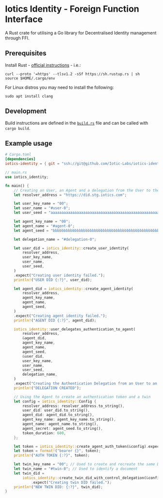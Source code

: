 # Iotics Identity - Foreign Function Interface
A Rust crate for utilising a Go library for Decentralised Identity management through FFI.


## Prerequisites
Install Rust - [official instructions](https://www.rust-lang.org/tools/install) - i.e.:
```shell
curl --proto '=https' --tlsv1.2 -sSf https://sh.rustup.rs | sh
source $HOME/.cargo/env
```
For Linux distros you may need to install the following:
```shell
sudo apt install clang
```


## Development
Build instructions are defined in the [`build.rs`](./build.rs) file and can be called with `cargo build`.  


## Example usage
```toml
# Cargo.toml
[dependencies]
iotics-identity = { git = "ssh://git@github.com/Iotic-Labs/iotics-identity-go.git" }
```
```rust
// main.rs
use iotics_identity;

fn main() {
    // Creating an User, an Agent and a delegation from the User to the Agent
    let resolver_address = "https://did.stg.iotics.com";

    let user_key_name = "00";
    let user_name = "#user-0";
    let user_seed = "aaaaaaaaaaaaaaaaaaaaaaaaaaaaaaaaaaaaaaaaaaaaaaaaaaaaaaaaaaaaaaaa";

    let agent_key_name = "00";
    let agent_name = "#agent-0";
    let agent_seed = "bbbbbbbbbbbbbbbbbbbbbbbbbbbbbbbbbbbbbbbbbbbbbbbbbbbbbbbbbbbbbbbb";

    let delegation_name = "#delegation-0";

    let user_did = iotics_identity::create_user_identity(
        resolver_address,
        user_key_name,
        user_name,
        user_seed,
    )
    .expect("Creating user identity failed.");
    println!("USER DID {:?}", user_did);

    let agent_did = iotics_identity::create_agent_identity(
        resolver_address,
        agent_key_name,
        agent_name,
        agent_seed,
    )
    .expect("Creating agent identity failed.");
    println!("AGENT DID {:?}", agent_did);

    iotics_identity::user_delegates_authentication_to_agent(
        resolver_address,
        &agent_did,
        agent_key_name,
        agent_name,
        agent_seed,
        &user_did,
        user_key_name,
        user_name,
        user_seed,
        delegation_name,
    )
    .expect("Creating the Authentication Delegation from an User to an Agent failed.");
    println!("DELEGATION CREATED");

    // Using the Agent to create an authentication token and a twin
    let config = iotics_identity::Config {
        resolver_address: resolver_address.to_string(),
        user_did: user_did.to_string(),
        agent_did: agent_did.to_string(),
        agent_key_name: agent_key_name.to_string(),
        agent_name: agent_name.to_string(),
        agent_secret: agent_seed.to_string(),
        token_duration: 600,
    };

    let token = iotics_identity::create_agent_auth_token(&config).expect("Creating token failed.");
    let token = format!("bearer {}", token);
    println!("AUTH TOKEN {:?}", token);

    let twin_key_name = "00"; // Used to create and recreate the same DID
    let twin_name = "#twin-0"; // Used to identify a document
    let twin_did =
        iotics_identity::create_twin_did_with_control_delegation(&config, twin_key_name, twin_name)
            .expect("Creating twin DID failed.");
    println!("NEW TWIN DID: {:?}", twin_did);
}
```
